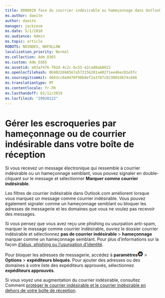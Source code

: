 ```yaml
---
title: 8000029 face du courrier indésirable ou hameçonnage dans Outlook.com
ms.author: daeite
author: daeite
manager: jackiesm
ms.date: 5/1/2018
ms.audience: Admin
ms.topic: article
ROBOTS: NOINDEX, NOFOLLOW
localization_priority: Normal
ms.collection: Adm_O365
ms.custom: Adm_O365
ms.assetid: e03a7476-f02d-4c2c-bc55-42cad0ab8622
ms.openlocfilehash: 0b9022698567a572156201a40271ee46ec01e5fc
ms.sourcegitcommit: dd43cc0a9470f98b8ef2a3787c823801d674c666
ms.translationtype: MT
ms.contentlocale: fr-FR
ms.lasthandoff: 02/12/2019
ms.locfileid: "29920122"
---
```

# <a name="deal-with-spam-or-phishing-scams-in-your-inbox"></a>Gérer les escroqueries par hameçonnage ou de courrier indésirable dans votre boîte de réception

Si vous recevez un message électronique qui ressemble à courrier indésirable ou un hameçonnage semblant, vous pouvez signaler en double-cliquant sur le message et sélectionner **Marquer comme courrier indésirable**. 
  
Les filtres de courrier indésirable dans Outlook.com améliorent lorsque vous marquez un message comme courrier indésirable. Vous pouvez également signaler comme un hameçonnage semblant ou bloquer les adresses de messagerie et les domaines que vous ne voulez pas recevoir des messages.
  
Si vous pensez que vous avez reçu une phishing ou usurpation anti-spam, marquer le message comme courrier indésirable, ouvrez le dossier courrier indésirable et sélectionnez **pas de courrier indésirable** \> **hameçonnage** marquer comme un hameçonnage semblant. Pour plus d’informations sur la façon [d’abus, phishing ou l’usurpation d’identité](https://go.microsoft.com/fwlink/p/?linkid=873139).
  
Pour bloquer les adresses de messagerie, accédez à **paramètres**![paramètres](media/f4b2e798-fff1-4a14-931f-5677a4543b58.png) \> **Options** \> **expéditeurs bloqués**. Pour ajouter des adresses ou des domaines à votre liste des expéditeurs approuvés, sélectionnez **expéditeurs approuvés**. 
  
Si vous voyez une augmentation du courrier indésirable, consultez Comment [protéger le courrier indésirable et le courrier indésirable en dehors de votre boîte de réception](https://go.microsoft.com/fwlink/p/?linkid=873140).
  

